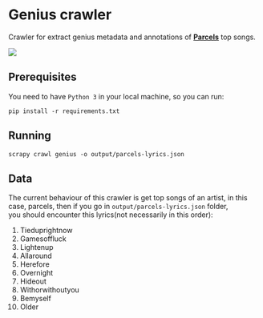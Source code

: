 # Genius crawler

Crawler for extract genius metadata and annotations of [**Parcels**](https://genius.com/artists/Parcels) top songs.

![](https://images.sk-static.com/images/media/profile_images/artists/8653309/huge_avatar)

## Prerequisites

You need to have `Python 3` in your local machine, so you can run:

`pip install -r requirements.txt`

## Running

`scrapy crawl genius -o output/parcels-lyrics.json`

## Data

The current behaviour of this crawler is get top songs of an artist, in this case, parcels,
then if you go in `output/parcels-lyrics.json` folder,  
you should encounter this lyrics(not necessarily in this order):

1. Tieduprightnow
2. Gamesoffluck
3. Lightenup
4. Allaround
5. Herefore
6. Overnight
7. Hideout
8. Withorwithoutyou
9. Bemyself
10. Older

